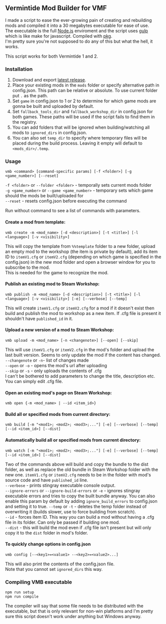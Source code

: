 ## Vermintide Mod Builder for VMF

I made a script to ease the ever-growing pain of creating and rebuilding mods
and compiled it into a 30 megabytes executable for ease of use.  
The executable is the full [Node.js](https://nodejs.org/en/) enviroment
and the script uses [gulp](https://gulpjs.com/) which is like make for javascript.
Compiled with [pkg](https://github.com/zeit/pkg).  
I'm pretty sure you're not supposed to do any of this but what the hell, it works.

This script works for both Vermintide 1 and 2. 

### Installation  

1. Download and export [latest release](https://github.com/Vermintide-Modders/VMF-Build-Script/releases/latest).  
2. Place your existing mods in the `mods` folder or specify alternative path in config.json. This path can be relative or absolute. To use current folder put `.` as the path.  
3. Set `game` in config.json to 1 or 2 to determine for which game mods are gonna be built and uploaded by default.  
3. Set `fallback_tools_dir` and `fallback_workshop_dir` in config.json for both games. These paths will be used if the script fails to find them in the registry.  
4. You can add folders that will be ignored when building/watching all mods to `ignored_dirs` in config.json.   
5. You can also set `temp_dir` to specify where temporary files will be placed during the build process. Leaving it empty will default to `<mods_dir>/.temp`.


### Usage

	vmb <command> [command-specific params] [-f <folder>] [-g <game_number>] [--reset]

`-f <folder>` or `--folder <folder>` - temporally sets current mods folder  
`-g <game_number>` or `--game <game_number>` - temporary sets which game should the mods be built/uploaded for  
`--reset` - resets config.json before executing the command  

Run without command to see a list of commands with parameters.


#### Create a mod from template:

	vmb create -m <mod_name> [-d <description>] [-t <title>] [-l <language>] [-v <visibility>]

This will copy the template from `%%template` folder to a new folder, upload an empty mod to the workshop (the item is private by default), add its item ID to `itemV1.cfg` or `itemV2.cfg` (depending on which game is specified in the config.json) in the new mod folder and open a browser window for you to subscribe to the mod.  
This is needed for the game to recognize the mod.

#### Publish an existing mod to Steam Workshop:  

	vmb publish -m <mod_name> [-d <description>] [-t <title>] [-l <language>] [-v <visibility>] [-e] [--verbose] [--temp]

This will create `itemV1.cfg` or `itemV2.cfg`  for a mod if it doesn't exist then build and publish the mod to workshop as a new item.
If .cfg file is present it shouldn't have `published_id` in it.  

#### Upload a new version of a mod to Steam Workshop:  

	vmb upload -m <mod_name> [-n <changenote>] [--open] [--skip]  

This will use `itemV1.cfg` or `itemV2.cfg` in the mod's folder and upload the last built version. Seems to only update the mod if the content has changed.  
`--changenote` or `-n`- list of changes made  
`--open` or `-o` - opens the mod's url after uploading  
`--skip` or `-s` - only uploads the contents of .cfg  
I can't be bothered to add parameters to change the title, description etc. You can simply edit .cfg file.  

#### Open an existing mod's page on Steam Workshop:  

	vmb open {-m <mod_name> | --id <item_id>}  

#### Build all or specified mods from current directory:
	
	vmb build [-m "<mod1>; <mod2>; <mod3>;..."] [-e] [--verbose] [--temp] [--id <item_id>] [--dist] 

#### Automatically build all or specified mods from current directory:

	vmb watch [-m "<mod1>; <mod2>; <mod3>;..."] [-e] [--verbose] [--temp] [--id <item_id>] [--dist]

Two of the commands above will build and copy the bundle to the dist folder, as well as replace the old bundle in Steam Workshop folder with the new one. 
`itemV1.cfg` or `itemV2.cfg` needs to be in the folder with mod's source code and have `published_id` line.  
`--verbose` - prints stingray executable console output.  
`--ignore-errors` or `--ignore-build-errors` or `-e` - ignores stingray executable errors and tries to copy the built bundle anyway.
You can also enable this param by default by adding `ignore_build_errors` to config.json and setting it to true.
`--temp` or `-t` - deletes the temp folder instead of overwriting it (builds slower, use to force building from scratch).  
`--id` - forces item ID. This way you can build a mod without having a .cfg file in its folder. Can only be passed if building one mod.  
`--dist` - this will build the mod even if .cfg file isn't present but will only copy it to the `dist` folder in mod's folder.

#### To quickly change options in config.json 
	
	vmb config [--<key1>=<value1> --<key2>=<value2>...]

This will also print the contents of the config.json file.  
Note that you cannot set `ignored_dirs` this way.

### Compiling VMB executable

	npm run setup   
	npm run compile

The compiler will say that some file needs to be distributed with the executable, but that is only relevant for non-win platforms and I'm pretty sure this script doesn't work under anything but Windows anyway.  

